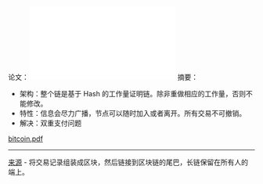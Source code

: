 论文：![bitcoin_zh_cn.pdf](note/files/bitcoin_zh_cn.pdf)
摘要：
* 架构：整个链是基于 Hash 的工作量证明链。除非重做相应的工作量，否则不能修改。
* 特性：信息会尽力广播，节点可以随时加入或者离开。所有交易不可撤销。
* 解决：双重支付问题

[bitcoin.pdf](https://bitcoin.org/bitcoin.pdf)




---
[来源](https://www.woshipm.com/it/5442018.html) - 将交易记录组装成区块，然后链接到区块链的尾巴，长链保留在所有人的端上。
